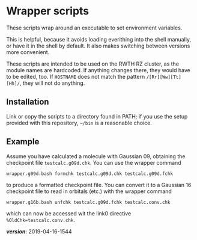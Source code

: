 # Wrapper scripts

These scripts wrap around an executable to set environment variables.

This is helpful, because it avoids loading everithing into the shell 
manually, or have it in the shell by default.
It also makes switching between versions more convenient.

These scripts are intended to be used on the RWTH RZ cluster,
as the module names are hardcoded.
If anything changes there, they would have to be edited, too.
If `HOSTNAME` does not match the pattern `/[Rr][Ww][Tt][Hh]/`,
they will not do anything.

## Installation

Link or copy the scripts to a directory found in PATH;
if you use the setup provided with this repository, 
`~/bin` is a reasonable choice.

## Example

Assume you have calculated a molecule with Gaussian 09, 
obtaining the checkpoint file `testcalc.g09d.chk`. 
You can use the wrapper command
```
wrapper.g09d.bash formchk testcalc.g09d.chk testcalc.g09d.fchk
```
to produce a formatted checkpoint file.
You can convert it to a Gaussian 16 checkpoint file to read in orbitals (etc.)
with the wrapper command
```
wrapper.g16b.bash unfchk testcalc.g09d.fchk testcalc.conv.chk
```
which can now be accessed wit the link0 directive `%OldChk=testcalc.conv.chk`.

___version___: 2019-04-16-1544
